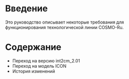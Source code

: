 # Введение #

Это руководство описывает некоторые требования для функционирования технологической линии COSMO-Ru.


# Содержание #

  * Переход на версию int2cm\_2.01
  * Переход на модель ICON
  * История изменений